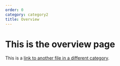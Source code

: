 ```yaml
---
order: 0
category: category2
title: Overview
---
```


# This is the overview page

This is a [link to another file in a different category](../../package1/components/button.md).
